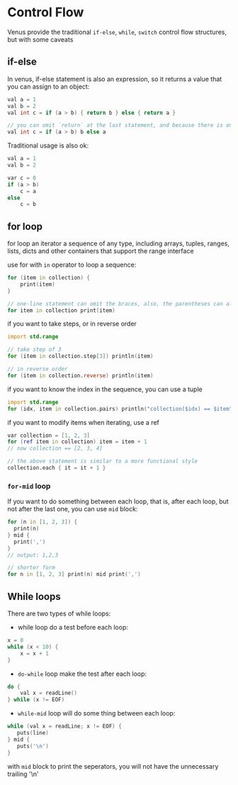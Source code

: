 # Control Flow

Venus provide the traditional `if-else`, `while`, `switch` control flow structures, but with some caveats

## if-else 

In venus, if-else statement is also an expression, so it returns a value that you can assign to an object:

```d
val a = 1
val b = 2
val int c = if (a > b) { return b } else { return a }

// you can omit `return` at the last statement, and because there is only one statement at each part, also omit the braces:
val int c = if (a > b) b else a
```

Traditional usage is also ok:

```d
val a = 1
val b = 2

var c = 0
if (a > b)
	c = a
else
	c = b
```

## for loop

for loop an iterator a sequence of any type, including arrays, tuples, ranges, lists, dicts and other containers that support the range interface

use for with `in` operator to loop a sequence:

```d
for (item in collection) {
	print(item)
}

// one-line statement can omit the braces, also, the parentheses can also be omitted
for item in collection print(item)
```

if you want to take steps, or in reverse order

```d
import std.range

// take step of 3
for (item in collection.step[3]) println(item)

// in reverse order
for (item in collection.reverse) println(item)
```

if you want to know the index in the sequence, you can use a tuple

```d
import std.range
for (idx, item in collection.pairs) println("collection($idx) == $item")
```

if you want to modify items when iterating, use a ref

```d
var collection = [1, 2, 3]
for (ref item in collection) item = item + 1
// now collection == [2, 3, 4]

// the above statement is similar to a more functional style
collection.each { it = it + 1 }
```

### `for-mid` loop

If you want to do something between each loop, that is, after each loop, but not after the last one, you can use `mid` block:

```d
for (n in [1, 2, 3]) {
  print(n)
} mid {
  print(',')
}
// output: 1,2,3

// shorter form
for n in [1, 2, 3] print(n) mid print(',')
```

## While loops

There are two types of while loops:

- while loop do a test before each loop:
```d
x = 0 
while (x < 10) {
	x = x + 1 
}
```
- `do-while` loop make the test after each loop:
```d
do {
	val x = readLine()
} while (x != EOF)
```
- `while-mid` loop will do some thing between each loop:
```d
while (val x = readLine; x != EOF) {
   puts(line)
} mid {
   puts('\n')
}
```

with `mid` block to print the seperators, you will not have the unnecessary trailing '\n'


